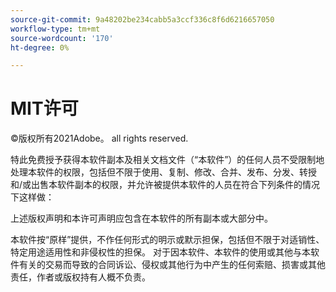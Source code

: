 ```yaml
---
source-git-commit: 9a48202be234cabb5a3ccf336c8f6d6216657050
workflow-type: tm+mt
source-wordcount: '170'
ht-degree: 0%

---
```

# MIT许可

©版权所有2021Adobe。 all rights reserved.

特此免费授予获得本软件副本及相关文档文件（“本软件”）的任何人员不受限制地处理本软件的权限，包括但不限于使用、复制、修改、合并、发布、分发、转授和/或出售本软件副本的权限，并允许被提供本软件的人员在符合下列条件的情况下这样做：

上述版权声明和本许可声明应包含在本软件的所有副本或大部分中。

本软件按“原样”提供，不作任何形式的明示或默示担保，包括但不限于对适销性、特定用途适用性和非侵权性的担保。 对于因本软件、本软件的使用或其他与本软件有关的交易而导致的合同诉讼、侵权或其他行为中产生的任何索赔、损害或其他责任，作者或版权持有人概不负责。
